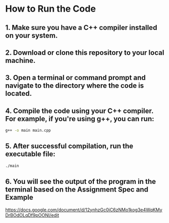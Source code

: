 # How to Run the Code
## 1. Make sure you have a C++ compiler installed on your system.
## 2. Download or clone this repository to your local machine.
## 3. Open a terminal or command prompt and navigate to the directory where the code is located.
## 4. Compile the code using your C++ compiler. For example, if you're using g++, you can run:
  ```bash
  g++ -o main main.cpp
 ```
## 5. After successful compilation, run the executable file:
  ```bash
 ./main
 ```
## 6. You will see the output of the program in the terminal based on the Assignment Spec and Example
https://docs.google.com/document/d/12ynhzGc0iC6zNMo1kog3e4WqKMyDrBOdOLqDf9pOONI/edit
